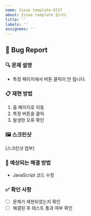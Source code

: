 ```yaml
---
name: Issue template-8157
about: Issue template 입니다.
title: ''
labels: ''
assignees: ''
---
```

## 🐞 Bug Report  
  
### 🔍 문제 설명  
- 특정 페이지에서 버튼 클릭이 안 됩니다.  
  
### 📋 재현 방법  
1. 홈 페이지로 이동  
2. 특정 버튼을 클릭  
3. 발생한 오류 확인  
  
### 🖼 스크린샷  
[스크린샷 첨부]  
  
### 🧪 예상되는 해결 방법  
- JavaScript 코드 수정  
  
### ✅ 확인 사항  
- [ ] 문제가 재현되었는지 확인  
- [ ] 해결된 후 테스트 통과 여부 확인